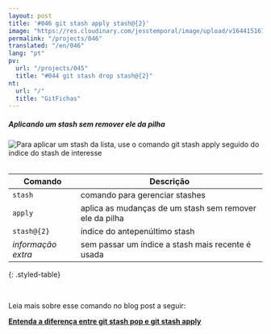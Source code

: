 ```yaml
---
layout: post
title: '#046 git stash apply stash@{2}'
image: "https://res.cloudinary.com/jesstemporal/image/upload/v1644151679/gitfichas/pt/046/thumbnail_gcrnbm.jpg"
permalink: "/projects/046"
translated: "/en/046"
lang: "pt"
pv:
  url: "/projects/045"
  title: "#044 git stash drop stash@{2}"
nt:
  url: "/"
  title: "GitFichas"
---
```

##### Aplicando um stash sem remover ele da pilha

<img alt="Para aplicar um stash da lista, use o comando git stash apply seguido do índice do stash de interesse" src="https://res.cloudinary.com/jesstemporal/image/upload/v1644151679/gitfichas/pt/046/full_mutfuw.jpg"><br><br>

| Comando | Descrição |
|---------|-----------|
| `stash` | comando para gerenciar stashes |
| `apply` | aplica as mudanças de um stash sem remover ele da pilha |
| `stash@{2}` | índice do antepenúltimo stash |
| _informação extra_ | sem passar um índice a stash mais recente é usada |
{: .styled-table}

<br>

Leia mais sobre esse comando no blog post a seguir:

<a href="https://jtemporal.com/entenda-a-diferenca-git-stash-pop-git-stash-apply/?utm_source=gitfichas">
  <strong>Entenda a diferença entre git stash pop e git stash apply</strong>
</a>
